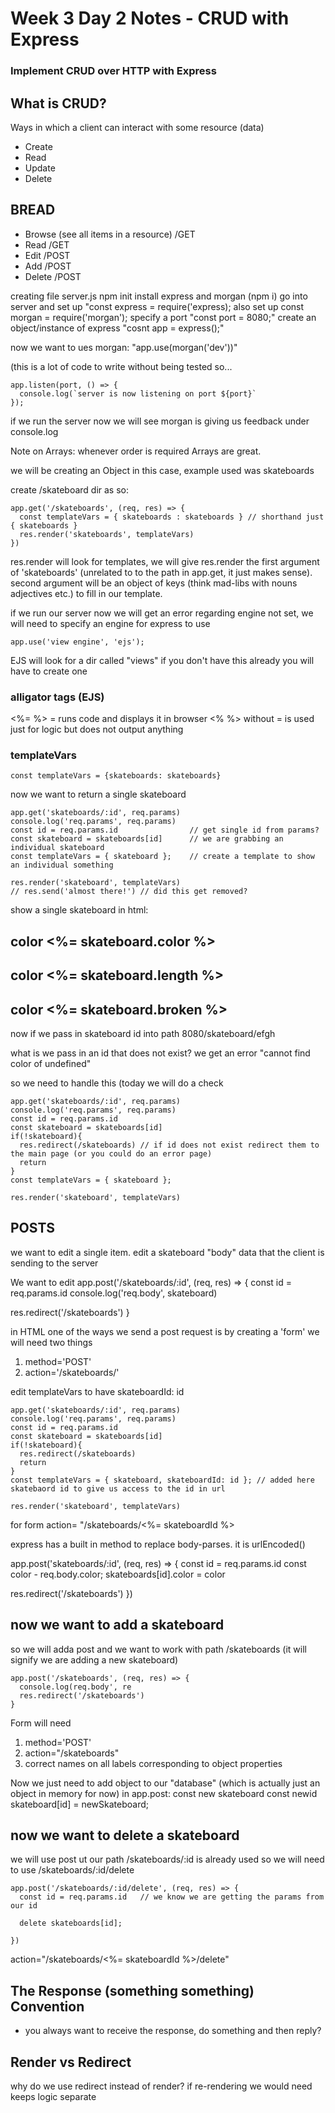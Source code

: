 # Week 3 Day 2 Notes - CRUD with Express

### Implement CRUD over HTTP with Express

## What is CRUD?
Ways in which a client can interact with some resource (data)
  - Create
  - Read 
  - Update 
  - Delete

  ## BREAD

  - Browse (see all items in a resource) /GET
  - Read /GET
  - Edit /POST
  - Add /POST
  - Delete /POST

creating file server.js
npm init
install express and morgan (npm i)
go into server and set up "const express = require('express);
also set up const morgan = require('morgan');
specify a port "const port = 8080;"
create an object/instance of express "cosnt app = express();"

now we want to ues morgan: "app.use(morgan('dev'))"

(this is a lot of code to write without being tested so... 

```
app.listen(port, () => {
  console.log(`server is now listening on port ${port}`
});
```
if we run the server now we will see morgan is giving us feedback under console.log

Note on Arrays: whenever order is required Arrays are great. 

we will be creating an Object in this case, example used was skateboards

create /skateboard dir as so:
```
app.get('/skateboards', (req, res) => {
  const templateVars = { skateboards : skateboards } // shorthand just { skateboards }
  res.render('skateboards', templateVars)
})
```
res.render will look for templates, we will give res.render the first argument of 'skateboards' (unrelated to to the path in app.get, it just makes sense).
second argument will be an object of keys (think mad-libs with nouns adjectives etc.) to fill in our template. 

if we run our server now we will get an error regarding engine not set, we will need to specify an engine for express to use 

```
app.use('view engine', 'ejs');
```
EJS will look for a dir called "views" if you don't have this already you will have to create one

### alligator tags (EJS)
<%= %> = runs code and displays it in browser
<% %> without = is used just for logic but does not output anything

### templateVars
```
const templateVars = {skateboards: skateboards}
```

now we want to return a single skateboard 
```
app.get('skateboards/:id', req.params)
console.log('req.params', req.params)
const id = req.params.id                // get single id from params?
const skateboard = skateboards[id]      // we are grabbing an individual skateboard
const templateVars = { skateboard };    // create a template to show an individual something

res.render('skateboard', templateVars)
// res.send('almost there!') // did this get removed?
```
show a single skateboard in html: 
<div>
  <h2> color <%= skateboard.color %></h2>
  <h2> color <%= skateboard.length %></h2>
  <h2> color <%= skateboard.broken %></h2>
</div>

now if we pass in skateboard id into path 8080/skateboard/efgh

what is we pass in an id that does not exist? we get an error "cannot find color of undefined"

so we need to handle this (today we will do a check 

```
app.get('skateboards/:id', req.params)
console.log('req.params', req.params)
const id = req.params.id               
const skateboard = skateboards[id]     
if(!skateboard){
  res.redirect(/skateboards) // if id does not exist redirect them to the main page (or you could do an error page)
  return
}
const templateVars = { skateboard }; 

res.render('skateboard', templateVars)
```

## POSTS
we want to edit a single item. edit a skateboard
"body" data that the client is sending to the server

We want to edit 
app.post('/skateboards/:id', (req, res) => {
  const id = req.params.id
  console.log('req.body', skateboard)

  res.redirect('/skateboards')
}

in HTML one of the ways we send a post request is by creating a 'form'
  we will need two things
  1) method='POST'
  2) action='/skateboards/'

  edit templateVars to have skateboardId: id

```
app.get('skateboards/:id', req.params)
console.log('req.params', req.params)
const id = req.params.id               
const skateboard = skateboards[id]     
if(!skateboard){
  res.redirect(/skateboards) 
  return
}
const templateVars = { skateboard, skateboardId: id }; // added here skatebaord id to give us access to the id in url

res.render('skateboard', templateVars)
```
for form action= "/skateboards/<%= skateboardId %>

express has a built in method to replace body-parses. it is urlEncoded()

app.post('skateboards/:id', (req, res) => {
  const id = req.params.id
  const color - req.body.color;
  skateboards[id].color = color

  res.redirect('/skateboards')
})

## now we want to add a skateboard 
so we will adda  post and we want to work with path /skateboards (it will signify we are adding a new skateboard)
```
app.post('/skateboards', (req, res) => {
  console.log(req.body', re
  res.redirect('/skateboards')
}
```

Form will need 
  1) method='POST'
  2) action="/skateboards"
  3) correct names on all labels corresponding to object properties

Now we just need to add object to our "database" (which is actually just an object in memory for now)
in app.post:
const new skateboard
const newid 
skateboard[id] = newSkateboard;

## now we want to delete a skateboard
we will use post ut our path /skateboards/:id is already used so we will need to use /skateboards/:id/delete

```
app.post('/skateboards/:id/delete', (req, res) => {
  const id = req.params.id   // we know we are getting the params from our id 

  delete skateboards[id];

})
```
action="/skateboards/<%= skateboardId %>/delete"

## The Response (something something) Convention
  - you always want to receive the response, do something and then reply?

## Render vs Redirect
why do we use redirect instead of render?
  if re-rendering we would need 
  keeps logic separate

